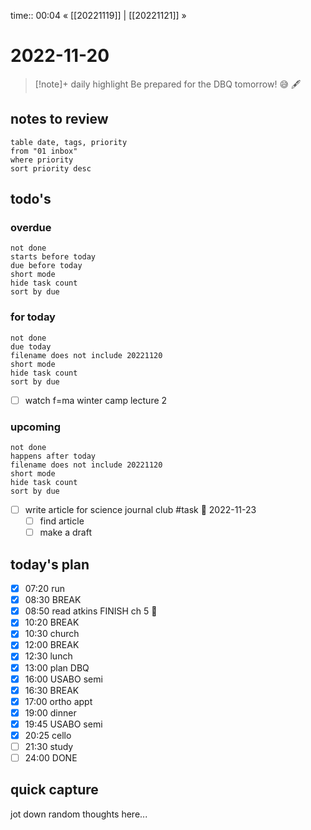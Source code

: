 time:: 00:04
« [[20221119]] | [[20221121]] »

# 2022-11-20

>[!note]+ daily highlight
>Be prepared for the DBQ tomorrow! 😅 🖋

## notes to review
```dataview
table date, tags, priority
from "01 inbox"
where priority
sort priority desc
```
## todo's
### overdue
```tasks
not done
starts before today
due before today
short mode
hide task count
sort by due
```
### for today
```tasks
not done
due today
filename does not include 20221120
short mode
hide task count
sort by due
```
- [ ] watch f=ma winter camp lecture 2
### upcoming
```tasks
not done
happens after today
filename does not include 20221120
short mode
hide task count
sort by due
```
- [ ] write article for science journal club #task 📅 2022-11-23 
	- [ ] find article
	- [ ] make a draft
## today's plan
- [x] 07:20 run
- [x] 08:30 BREAK
- [x] 08:50 read atkins FINISH ch 5 🙏
- [x] 10:20 BREAK
- [x] 10:30 church
- [x] 12:00 BREAK
- [x] 12:30 lunch
- [x] 13:00 plan DBQ
- [x] 16:00 USABO semi
- [x] 16:30 BREAK
- [x] 17:00 ortho appt
- [x] 19:00 dinner
- [x] 19:45 USABO semi
- [x] 20:25 cello
- [ ] 21:30 study
- [ ] 24:00 DONE

## quick capture
jot down random thoughts here...